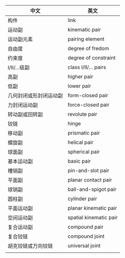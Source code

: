 | 中文                   | 英文                   |
| ---------------------- | ---------------------- |
| 构件                   | link                   |
| 运动副                 | kinematic pair         |
| 运动副元素             | pairing element        |
| 自由度                 | degree of fredom       |
| 约束度                 | degree of constraint   |
| Ⅰ/Ⅱ/…级副              | class Ⅰ/Ⅱ/… pairs      |
| 高副                   | higher pair            |
| 低副                   | lower pair             |
| 几何封闭或形封闭运动副 | form-closed pair       |
| 力封闭运动副           | force-closed pair      |
| 转动副或回转副         | revolute pair          |
| 铰链                   | hinge                  |
| 移动副                 | prismatic pair         |
| 螺旋副                 | helical pair           |
| 球面副                 | spherical pair         |
| 基本运动副             | basic pair             |
| 槽销副                 | pin-and-slot pair      |
| 平面副                 | planar contact pair    |
| 球销副                 | ball-and-spigot pair   |
| 圆柱副                 | cylinder pair          |
| 平面运动副             | planar kinematic pair  |
| 空间运动副             | spatial kinematic pair |
| 复合运动副             | compound pair          |
| 复合铰链               | compound joint         |
| 胡克铰链或万向铰链     | universal joint        |
|                        |                        |

